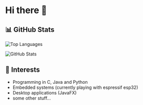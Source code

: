 # Hi there 👋
## 📊 GitHub Stats

![Top Languages](https://github-readme-stats.vercel.app/api/top-langs/?username=smailalijagic&layout=compact&theme=default)

![GitHub Stats](https://github-readme-stats.vercel.app/api?username=smailalijagic&show_icons=true&theme=default)

## 🎯 Interests

- Programming in C, Java and Python
- Embedded systems (currently playing with espressif esp32)
- Desktop applications (JavaFX)
- some other stuff...


<!--
**smailalijagic/smailalijagic** is a ✨ _special_ ✨ repository because its `README.md` (this file) appears on your GitHub profile.

Here are some ideas to get you started:

- 🔭 I’m currently working on ...
- 🌱 I’m currently learning ...
- 👯 I’m looking to collaborate on ...
- 🤔 I’m looking for help with ...
- 💬 Ask me about ...
- 📫 How to reach me: ...
- 😄 Pronouns: ...
- ⚡ Fun fact: ...
-->
